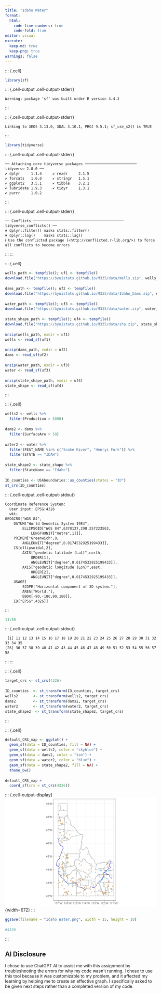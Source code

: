 ```yaml
---
title: "Idaho Water"
format: 
  html:
    code-line-numbers: true
    code-fold: true
editor: visual
execute: 
  keep-md: true
  keep-png: true
warnings: false
---
```



::: {.cell}

```{.r .cell-code}
library(sf)
```

::: {.cell-output .cell-output-stderr}

```
Warning: package 'sf' was built under R version 4.4.3
```


:::

::: {.cell-output .cell-output-stderr}

```
Linking to GEOS 3.13.0, GDAL 3.10.1, PROJ 9.5.1; sf_use_s2() is TRUE
```


:::

```{.r .cell-code}
library(tidyverse)
```

::: {.cell-output .cell-output-stderr}

```
── Attaching core tidyverse packages ──────────────────────── tidyverse 2.0.0 ──
✔ dplyr     1.1.4     ✔ readr     2.1.5
✔ forcats   1.0.0     ✔ stringr   1.5.1
✔ ggplot2   3.5.1     ✔ tibble    3.2.1
✔ lubridate 1.9.3     ✔ tidyr     1.3.1
✔ purrr     1.0.2     
```


:::

::: {.cell-output .cell-output-stderr}

```
── Conflicts ────────────────────────────────────────── tidyverse_conflicts() ──
✖ dplyr::filter() masks stats::filter()
✖ dplyr::lag()    masks stats::lag()
ℹ Use the conflicted package (<http://conflicted.r-lib.org/>) to force all conflicts to become errors
```


:::
:::

::: {.cell}

```{.r .cell-code}
wells_path <- tempfile(); uf1 <- tempfile()
download.file("https://byuistats.github.io/M335/data/Wells.zip", wells_path)

dams_path <- tempfile(); uf2 <- tempfile()
download.file("https://byuistats.github.io/M335/data/Idaho_Dams.zip", dams_path)

water_path <- tempfile(); uf3 <- tempfile()
download.file("https://byuistats.github.io/M335/data/water.zip", water_path)

state_shape_path <- tempfile(); uf4 <- tempfile()
download.file("https://byuistats.github.io/M335/data/shp.zip", state_shape_path)

unzip(wells_path, exdir = uf1)
wells <- read_sf(uf1)

unzip(dams_path, exdir = uf2)
dams <- read_sf(uf2)

unzip(water_path, exdir = uf3)
water <- read_sf(uf3)

unzip(state_shape_path, exdir = uf4)
state_shape <- read_sf(uf4)
```
:::

::: {.cell}

```{.r .cell-code}
wells2 <- wells %>% 
  filter(Production > 5000)

dams2 <- dams %>% 
  filter(SurfaceAre > 50)

water2 <- water %>% 
  filter(FEAT_NAME %in% c("Snake River", "Henrys Fork")) %>% 
  filter(STATE == "IDAH")

state_shape2 <- state_shape %>% 
  filter(StateName == "Idaho")

ID_counties <- USAboundaries::us_counties(states = "ID")
st_crs(ID_counties)
```

::: {.cell-output .cell-output-stdout}

```
Coordinate Reference System:
  User input: EPSG:4326 
  wkt:
GEOGCRS["WGS 84",
    DATUM["World Geodetic System 1984",
        ELLIPSOID["WGS 84",6378137,298.257223563,
            LENGTHUNIT["metre",1]]],
    PRIMEM["Greenwich",0,
        ANGLEUNIT["degree",0.0174532925199433]],
    CS[ellipsoidal,2],
        AXIS["geodetic latitude (Lat)",north,
            ORDER[1],
            ANGLEUNIT["degree",0.0174532925199433]],
        AXIS["geodetic longitude (Lon)",east,
            ORDER[2],
            ANGLEUNIT["degree",0.0174532925199433]],
    USAGE[
        SCOPE["Horizontal component of 3D system."],
        AREA["World."],
        BBOX[-90,-180,90,180]],
    ID["EPSG",4326]]
```


:::

```{.r .cell-code}
11:58
```

::: {.cell-output .cell-output-stdout}

```
 [1] 11 12 13 14 15 16 17 18 19 20 21 22 23 24 25 26 27 28 29 30 31 32 33 34 35
[26] 36 37 38 39 40 41 42 43 44 45 46 47 48 49 50 51 52 53 54 55 56 57 58
```


:::
:::

::: {.cell}

```{.r .cell-code}
target_crs <- st_crs(4326)

ID_counties  <- st_transform(ID_counties, target_crs)
wells2       <- st_transform(wells2, target_crs)
dams2        <- st_transform(dams2, target_crs)
water2       <- st_transform(water2, target_crs)
state_shape2  <- st_transform(state_shape2, target_crs)
```
:::

::: {.cell}

```{.r .cell-code}
default_CRS_map <- ggplot() +
  geom_sf(data = ID_counties, fill = NA) +
  geom_sf(data = wells2, color = "skyblue") +
  geom_sf(data = dams2, color = "tan") +
  geom_sf(data = water2, color = "blue") +
  geom_sf(data = state_shape2, fill = NA) +
  theme_bw()

default_CRS_map +
  coord_sf(crs = st_crs(4326))
```

::: {.cell-output-display}
![](Idaho-Water_files/figure-html/unnamed-chunk-5-1.png){width=672}
:::

```{.r .cell-code}
ggsave(filename = "Idaho Water.png", width = 15, height = 10)

#4326
```
:::


## AI Disclosure

I chose to use ChatGPT AI to assist me with this assignment by troubleshooting the errors for why my code wasn't running. I chose to use this tool because it was customizable to my problem, and it affected my learning by helping me to create an effective graph. I specifically asked to be given next steps rather than a completed version of my code.

